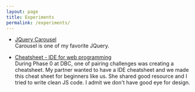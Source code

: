 ```yaml
---
layout: page
title: Experiments
permalink: /experiments/
---
```


* [JQuery Carousel](./carousel.html)  
  Carousel is one of my favorite JQuery.  
  
  
* [Cheatsheet - IDE for web programming](./cheatsheet_ide.html)  
  During Phase 0 at DBC, one of pairing challenges was creating a cheatsheet. My partner wanted to have a IDE cheatsheet and we made this cheat sheet for beginners like us. She shared good resource and I tried to write clean JS code. I admit we don't have good eye for design.  